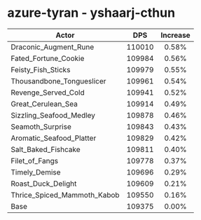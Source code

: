 # azure-tyran - yshaarj-cthun
| Actor | DPS | Increase |
|---|:---:|:---:|
|Draconic_Augment_Rune|110010|0.58%|
|Fated_Fortune_Cookie|109984|0.56%|
|Feisty_Fish_Sticks|109979|0.55%|
|Thousandbone_Tongueslicer|109961|0.54%|
|Revenge_Served_Cold|109941|0.52%|
|Great_Cerulean_Sea|109914|0.49%|
|Sizzling_Seafood_Medley|109878|0.46%|
|Seamoth_Surprise|109843|0.43%|
|Aromatic_Seafood_Platter|109829|0.42%|
|Salt_Baked_Fishcake|109811|0.40%|
|Filet_of_Fangs|109778|0.37%|
|Timely_Demise|109696|0.29%|
|Roast_Duck_Delight|109609|0.21%|
|Thrice_Spiced_Mammoth_Kabob|109550|0.16%|
|Base|109375|0.00%|
